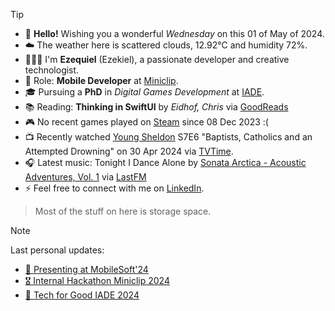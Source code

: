 > [!TIP]
> - 👋 **Hello!** Wishing you a wonderful *Wednesday* on this 01 of May of 2024.
> - ☁️ The weather here is scattered clouds, 12.92°C and humidity 72%. 
> - 🙋🏻‍♂️ I'm **Ezequiel** (Ezekiel), a passionate developer and creative technologist.
> - 💼 Role: **Mobile Developer** at [Miniclip](https://github.com/miniclip).
> - 🎓 Pursuing a **PhD** in *Digital Games Development* at [IADE](https://www.iade.pt/en).
> - 📚 Reading: **Thinking in SwiftUI** by *Eidhof, Chris* via [GoodReads]()
> - 🎮 No recent games played on [Steam](https://steamcommunity.com/id/ezequielapp) since 08 Dec 2023 :(
> - 📺 Recently watched [Young Sheldon](https://www.tvtime.com/show/328724) S7E6 "Baptists, Catholics and an Attempted Drowning" on 30 Apr 2024 via [TVTime](https://www.tvtime.com/user/4784821).
> - 🎧 Latest music: Tonight I Dance Alone by [Sonata Arctica - Acoustic Adventures, Vol. 1](https://www.last.fm/music/Sonata+Arctica/_/Tonight+I+Dance+Alone) via [LastFM](https://www.last.fm/user/ezefranca)
> - ⚡ Feel free to connect with me on [LinkedIn](https://www.linkedin.com/in/ezefranca).
> > Most of the stuff on here is storage space.


> [!NOTE]
> Last personal updates:
>  - [📃 Presenting at MobileSoft'24](https://ezefranca.com/news/presenting-mobilesoft-2024)
>  - [🎖️ Internal Hackathon Miniclip 2024](https://ezefranca.com/news/hackathon-miniclip-2024)
>  - [🥈 Tech for Good IADE 2024](https://ezefranca.com/news/tech-for-good-iade-2024)

